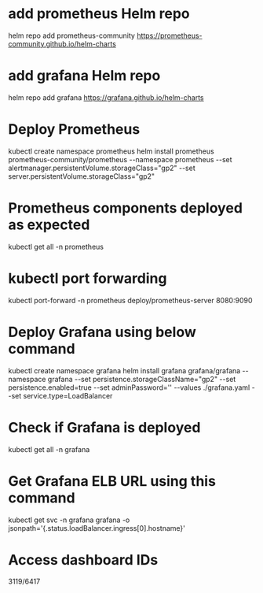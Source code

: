 # add prometheus Helm repo 
helm repo add prometheus-community https://prometheus-community.github.io/helm-charts

# add grafana Helm repo
helm repo add grafana https://grafana.github.io/helm-charts

# Deploy Prometheus
kubectl create namespace prometheus
helm install prometheus prometheus-community/prometheus --namespace prometheus --set alertmanager.persistentVolume.storageClass="gp2" --set server.persistentVolume.storageClass="gp2"
	
# Prometheus components deployed as expected
kubectl get all -n prometheus


# kubectl port forwarding
kubectl port-forward -n prometheus deploy/prometheus-server 8080:9090

# Deploy Grafana using below command
kubectl create namespace grafana
helm install grafana grafana/grafana --namespace grafana --set persistence.storageClassName="gp2" --set persistence.enabled=true --set adminPassword='<actualpass>' --values ./grafana.yaml --set service.type=LoadBalancer

# Check if Grafana is deployed
kubectl get all -n grafana

# Get Grafana ELB URL using this command
kubectl get svc -n grafana grafana -o jsonpath='{.status.loadBalancer.ingress[0].hostname}'

# Access dashboard IDs
3119/6417